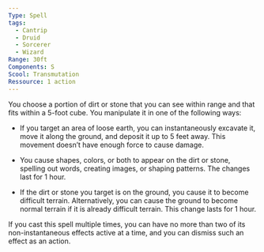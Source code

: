 ```yaml
---
Type: Spell
tags:
  - Cantrip
  - Druid
  - Sorcerer
  - Wizard
Range: 30ft
Components: S
Scool: Transmutation
Ressource: 1 action
---
```

You choose a portion of dirt or stone that you can see within range and that fits within a 5-foot cube. You manipulate it in one of the following ways:

- If you target an area of loose earth, you can instantaneously excavate it, move it along the ground, and deposit it up to 5 feet away. This movement doesn’t have enough force to cause damage.

- You cause shapes, colors, or both to appear on the dirt or stone, spelling out words, creating images, or shaping patterns. The changes last for 1 hour.

- If the dirt or stone you target is on the ground, you cause it to become difficult terrain. Alternatively, you can cause the ground to become normal terrain if it is already difficult terrain. This change lasts for 1 hour.

If you cast this spell multiple times, you can have no more than two of its non-instantaneous effects active at a time, and you can dismiss such an effect as an action.
